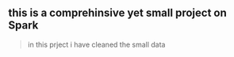 ## this is a comprehinsive yet small project on Spark

> in this prject i have cleaned the small data 
